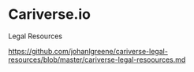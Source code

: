 # Cariverse.io

Legal Resources

https://github.com/johanlgreene/cariverse-legal-resources/blob/master/cariverse-legal-resoources.md
